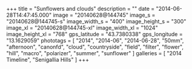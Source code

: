 +++
title = "Sunflowers and clouds"
description = ""
date = "2014-06-28T14:47:45.000"
image = "20140628@144745"
image_s = "20140628@144745-s"
image_width_s = "400"
image_height_s = "300"
image_xl = "20140628@144745-xl"
image_width_xl = "1024"
image_height_xl = "768"
gps_latitude = "43.7380338"
gps_longitude = "13.1629059"
phototags = [ "2014", "2014-06", "2014-06-28", "50mm", "afternoon", "canonfd", "cloud", "countryside", "field", "filter", "flower", "hill", "macro", "polarizer", "summer", "sunflower" ]
galleries = [ "2014 Timeline", "Senigallia Hills" ]
+++

